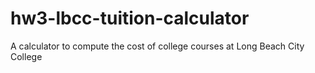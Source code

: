 # hw3-lbcc-tuition-calculator
A calculator to compute the cost of college courses at Long Beach City College
